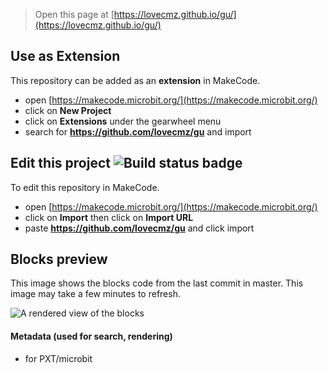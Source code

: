 
> Open this page at [https://lovecmz.github.io/gu/](https://lovecmz.github.io/gu/)

## Use as Extension

This repository can be added as an **extension** in MakeCode.

* open [https://makecode.microbit.org/](https://makecode.microbit.org/)
* click on **New Project**
* click on **Extensions** under the gearwheel menu
* search for **https://github.com/lovecmz/gu** and import

## Edit this project ![Build status badge](https://github.com/lovecmz/gu/workflows/MakeCode/badge.svg)

To edit this repository in MakeCode.

* open [https://makecode.microbit.org/](https://makecode.microbit.org/)
* click on **Import** then click on **Import URL**
* paste **https://github.com/lovecmz/gu** and click import

## Blocks preview

This image shows the blocks code from the last commit in master.
This image may take a few minutes to refresh.

![A rendered view of the blocks](https://github.com/lovecmz/gu/raw/master/.github/makecode/blocks.png)

#### Metadata (used for search, rendering)

* for PXT/microbit
<script src="https://makecode.com/gh-pages-embed.js"></script><script>makeCodeRender("{{ site.makecode.home_url }}", "{{ site.github.owner_name }}/{{ site.github.repository_name }}");</script>
